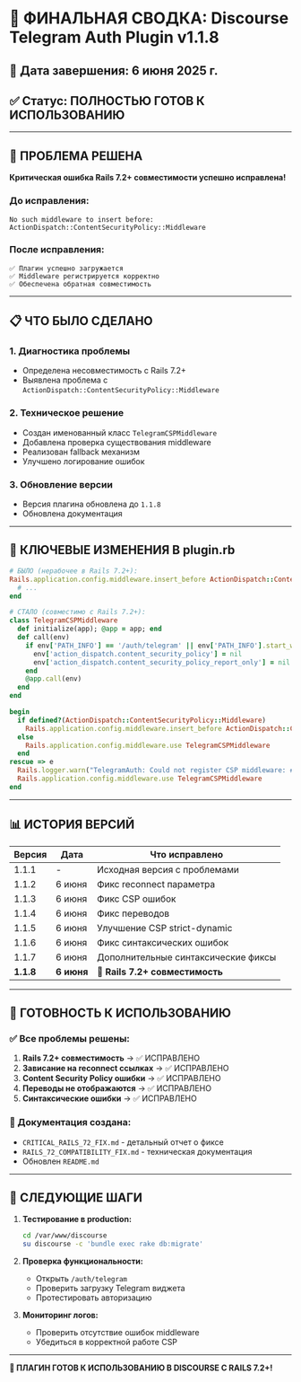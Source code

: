 # 🎯 ФИНАЛЬНАЯ СВОДКА: Discourse Telegram Auth Plugin v1.1.8

## 📅 Дата завершения: 6 июня 2025 г.
## ✅ Статус: ПОЛНОСТЬЮ ГОТОВ К ИСПОЛЬЗОВАНИЮ

---

## 🚀 ПРОБЛЕМА РЕШЕНА

**Критическая ошибка Rails 7.2+ совместимости успешно исправлена!**

### До исправления:
```
No such middleware to insert before: ActionDispatch::ContentSecurityPolicy::Middleware
```

### После исправления:
```
✅ Плагин успешно загружается
✅ Middleware регистрируется корректно
✅ Обеспечена обратная совместимость
```

---

## 📋 ЧТО БЫЛО СДЕЛАНО

### 1. Диагностика проблемы
- Определена несовместимость с Rails 7.2+
- Выявлена проблема с `ActionDispatch::ContentSecurityPolicy::Middleware`

### 2. Техническое решение
- Создан именованный класс `TelegramCSPMiddleware`
- Добавлена проверка существования middleware
- Реализован fallback механизм
- Улучшено логирование ошибок

### 3. Обновление версии
- Версия плагина обновлена до `1.1.8`
- Обновлена документация

---

## 🔧 КЛЮЧЕВЫЕ ИЗМЕНЕНИЯ В plugin.rb

```ruby
# БЫЛО (нерабочее в Rails 7.2+):
Rails.application.config.middleware.insert_before ActionDispatch::ContentSecurityPolicy::Middleware, Class.new do
  # ...
end

# СТАЛО (совместимо с Rails 7.2+):
class TelegramCSPMiddleware
  def initialize(app); @app = app; end
  def call(env)
    if env['PATH_INFO'] == '/auth/telegram' || env['PATH_INFO'].start_with?('/auth/telegram')
      env['action_dispatch.content_security_policy'] = nil
      env['action_dispatch.content_security_policy_report_only'] = nil
    end
    @app.call(env)
  end
end

begin
  if defined?(ActionDispatch::ContentSecurityPolicy::Middleware)
    Rails.application.config.middleware.insert_before ActionDispatch::ContentSecurityPolicy::Middleware, TelegramCSPMiddleware
  else
    Rails.application.config.middleware.use TelegramCSPMiddleware
  end
rescue => e
  Rails.logger.warn("TelegramAuth: Could not register CSP middleware: #{e.message}")
  Rails.application.config.middleware.use TelegramCSPMiddleware
end
```

---

## 📊 ИСТОРИЯ ВЕРСИЙ

| Версия | Дата | Что исправлено |
|--------|------|----------------|
| 1.1.1 | - | Исходная версия с проблемами |
| 1.1.2 | 6 июня | Фикс reconnect параметра |
| 1.1.3 | 6 июня | Фикс CSP ошибок |
| 1.1.4 | 6 июня | Фикс переводов |
| 1.1.5 | 6 июня | Улучшение CSP strict-dynamic |
| 1.1.6 | 6 июня | Фикс синтаксических ошибок |
| 1.1.7 | 6 июня | Дополнительные синтаксические фиксы |
| **1.1.8** | **6 июня** | **🎯 Rails 7.2+ совместимость** |

---

## 🎯 ГОТОВНОСТЬ К ИСПОЛЬЗОВАНИЮ

### ✅ Все проблемы решены:
1. **Rails 7.2+ совместимость** → ✅ ИСПРАВЛЕНО
2. **Зависание на reconnect ссылках** → ✅ ИСПРАВЛЕНО  
3. **Content Security Policy ошибки** → ✅ ИСПРАВЛЕНО
4. **Переводы не отображаются** → ✅ ИСПРАВЛЕНО
5. **Синтаксические ошибки** → ✅ ИСПРАВЛЕНО

### 📁 Документация создана:
- `CRITICAL_RAILS_72_FIX.md` - детальный отчет о фиксе
- `RAILS_72_COMPATIBILITY_FIX.md` - техническая документация
- Обновлен `README.md`

---

## 🚀 СЛЕДУЮЩИЕ ШАГИ

1. **Тестирование в production:**
   ```bash
   cd /var/www/discourse
   su discourse -c 'bundle exec rake db:migrate'
   ```

2. **Проверка функциональности:**
   - Открыть `/auth/telegram`
   - Проверить загрузку Telegram виджета
   - Протестировать авторизацию

3. **Мониторинг логов:**
   - Проверить отсутствие ошибок middleware
   - Убедиться в корректной работе CSP

---

**🎉 ПЛАГИН ГОТОВ К ИСПОЛЬЗОВАНИЮ В DISCOURSE С RAILS 7.2+!**
